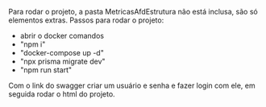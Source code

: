 Para rodar o projeto, a pasta MetricasAfdEstrutura não está inclusa, são só elementos extras.
Passos para rodar o projeto:
- abrir o docker
comandos
- "npm i"
- "docker-compose up -d"
- "npx prisma migrate dev"
- "npm run start"

Com o link do swagger criar um usuário e senha e fazer login com ele, em seguida rodar o html do projeto. 

